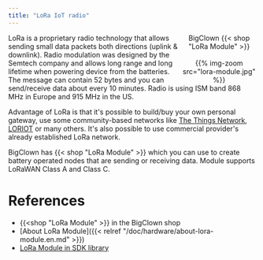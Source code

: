 ```yaml
---
title: "LoRa IoT radio"
---
```


<div style="float:right;width:30%;text-align:center;">
BigClown {{< shop "LoRa Module" >}}
<br /><br />
{{% img-zoom src="lora-module.jpg" %}}
</div>

LoRa is a proprietary radio technology that allows sending small data packets both directions (uplink & downlink). Radio modulation was designed by the Semtech company and allows long range and long lifetime when powering device from the batteries. The message can contain 52 bytes and you can send/receive data about every 10 minutes. Radio is using ISM band 868 MHz in Europe and 915 MHz in the US.

Advantage of LoRa is that it's possible to build/buy your own personal gateway, use some community-based networks like [The Things Network](https://www.thethingsnetwork.org/), [LORIOT](https://www.loriot.io/) or many others. It's also possible to use commercial provider's already established LoRa network.

BigClown has {{< shop "LoRa Module" >}} which you can use to create battery operated nodes that are sending or receiving data. Module supports LoRaWAN Class A and Class C.

# References

* {{<shop "LoRa Module" >}} in the BigClown shop
* [About LoRa Module]({{< relref "/doc/hardware/about-lora-module.en.md" >}})
* [LoRa Module in SDK library](https://sdk.bigclown.com/group__bc__cmwx1zzabz.html)
